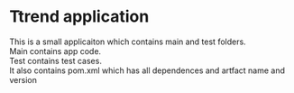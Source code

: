 # Ttrend application

This is a small applicaiton which contains main and test folders.  
Main contains app code.  
Test contains test cases.  
It also contains pom.xml which has all dependences and artfact name and version

